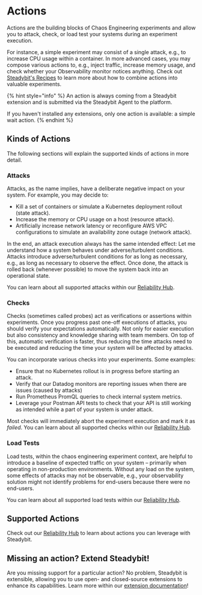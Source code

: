 # Actions

Actions are the building blocks of Chaos Engineering experiments and allow you to attack, check, or load test your systems during an experiment execution.

For instance, a simple experiment may consist of a single attack, e.g., to increase CPU usage within a container.
In more advanced cases, you may compose various actions to, e.g., inject traffic, increase memory usage, and check whether your Observability monitor notices anything.
Check out [Steadybit's Recipes](https://hub.steadybit.com/recipes) to learn more about how to combine actions into valuable experiments.

{% hint style="info" %}
An action is always coming from a Steadybit extension and is submitted via the Steadybit Agent to the platform.

If you haven't installed any extensions, only one action is available: a simple wait action.
{% endhint %}

## Kinds of Actions
The following sections will explain the supported kinds of actions in more detail.

### Attacks

Attacks, as the name implies, have a deliberate negative impact on your system. For example, you may decide to:

* Kill a set of containers or simulate a Kubernetes deployment rollout (state attack).
* Increase the memory or CPU usage on a host (resource attack).
* Artificially increase network latency or reconfigure AWS VPC configurations to simulate an availability zone outage (network attack).

In the end, an attack execution always has the same intended effect: Let me understand how a system behaves under adverse/turbulent conditions. Attacks introduce adverse/turbulent conditions for as long as necessary, e.g., as long as necessary to observe the effect. Once done, the attack is rolled back (whenever possible) to move the system back into an operational state.

You can learn about all supported attacks within our [Reliability Hub](https://hub.steadybit.com/actions?targetType=\&kind=attack).

### Checks

Checks (sometimes called probes) act as verifications or assertions within experiments. Once you progress past one-off executions of attacks, you should verify your expectations automatically. Not only for easier execution but also consistency and knowledge sharing with team members. On top of this, automatic verification is faster, thus reducing the time attacks need to be executed and reducing the time your system will be affected by attacks.

You can incorporate various checks into your experiments. Some examples:

* Ensure that no Kubernetes rollout is in progress before starting an attack.
* Verify that our Datadog monitors are reporting issues when there are issues (caused by attacks)
* Run Prometheus PromQL queries to check internal system metrics.
* Leverage your Postman API tests to check that your API is still working as intended while a part of your system is under attack.

Most checks will immediately abort the experiment execution and mark it as _failed_. You can learn about all supported checks within our [Reliability Hub](https://hub.steadybit.com/actions?targetType=\&kind=check).

### Load Tests

Load tests, within the chaos engineering experiment context, are helpful to introduce a baseline of expected traffic on your system – primarily when operating in non-production environments. Without any load on the system, some effects of attacks may not be observable, e.g., your observability solution might not identify problems for end-users because there were no end-users.

You can learn about all supported load tests within our [Reliability Hub](https://hub.steadybit.com/actions?targetType=\&kind=load\_test).

## Supported Actions

Check out our [Reliability Hub](https://hub.steadybit.com/actions) to learn about actions you can leverage with Steadybit.

## Missing an action? Extend Steadybit!

Are you missing support for a particular action? No problem, Steadybit is extensible, allowing you to use open- and closed-source extensions to enhance its capabilities. Learn more within our [extension documentation](../../integrate-with-steadybit/extensions/)!
